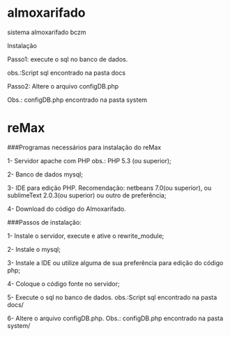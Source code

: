 almoxarifado
============

sistema almoxarifado bczm

Instalação 

Passo1:
  execute o sql no banco de dados.
  
  obs.:Script sql encontrado na pasta docs
  
Passo2:
  Altere o arquivo configDB.php 
  
  Obs.: configDB.php encontrado na pasta system
  
    
reMax
====

###Programas necessários para instalação do reMax

1- Servidor apache com PHP obs.:  PHP 5.3 (ou superior);

2- Banco de dados mysql;

3- IDE para edição PHP. Recomendação: netbeans 7.0(ou superior), ou sublimeText 2.0.3(ou superior) ou outro de preferência;

4- Download do código do Almoxarifado.


###Passos de instalação:

1- Instale o servidor, execute e ative o rewrite_module;

2- Instale o mysql; 

3- Instale a IDE ou utilize alguma de sua preferência para edição do código php; 

4- Coloque o código fonte no servidor;

5- Execute o sql no banco de dados. obs.:Script sql encontrado na pasta docs/

6- Altere o arquivo configDB.php. Obs.: configDB.php encontrado na pasta system/
